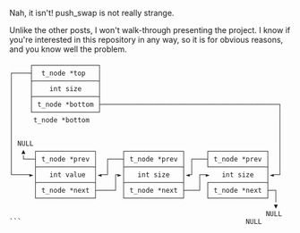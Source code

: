 Nah, it isn't! push_swap is not really strange.

Unlike the other posts, I won't walk-through presenting
the project. I know if you're interested in this repository
in any way, so it is for obvious reasons, and you know well
the problem.

```
     ┌────────────────┐
┌────┤  t_node *top   │
│    ├────────────────┤
│    │    int size    │
│    ├────────────────┤
│    │ t_node *bottom ├────────────────────────────────────────────┐
│    └────────────────┘                                            │
│     t_node *bottom                                               │
│                                                                  │
│                                                                  │
│ NULL                                                             │
│  ▲  ┌──────────────┐      ┌──────────────┐     ┌──────────────┐  │
│  └──┤ t_node *prev │  ┌───┤ t_node *prev │ ┌───┤ t_node *prev │  │
│     ├──────────────┤  │   ├──────────────┤ │   └──────────────┤  │
└────►│   int value  │◄─┘ ┌►│   int size   │◄┘ ┌─►   int size   │◄─┘
      ├──────────────┤    │ ├──────────────┤   │ ┌──────────────┤
      │ t_node *next ├────┘ │ t_node *next ├───┘ │ t_node *next ├─┐
      └──────────────┘      └──────────────┘     └──────────────┘ │
                                                                  ▼
                                                                NULL
```                                                        NULL


